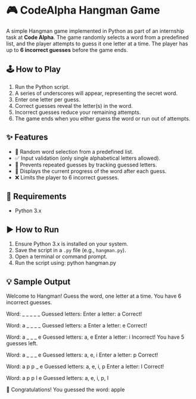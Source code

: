 # 🎮 CodeAlpha Hangman Game

A simple Hangman game implemented in Python as part of an internship task at **Code Alpha**. The game randomly selects a word from a predefined list, and the player attempts to guess it one letter at a time. The player has up to **6 incorrect guesses** before the game ends.


## 🕹️ How to Play

1. Run the Python script.
2. A series of underscores will appear, representing the secret word.
3. Enter one letter per guess.
4. Correct guesses reveal the letter(s) in the word.
5. Incorrect guesses reduce your remaining attempts.
6. The game ends when you either guess the word or run out of attempts.

## ✨ Features

- 🔀 Random word selection from a predefined list.
- ✅ Input validation (only single alphabetical letters allowed).
- 🔁 Prevents repeated guesses by tracking guessed letters.
- 🧩 Displays the current progress of the word after each guess.
- ❌ Limits the player to 6 incorrect guesses.

## 🧰 Requirements

- Python 3.x

## ▶️ How to Run

1. Ensure Python 3.x is installed on your system.
2. Save the script in a `.py` file (e.g., `hangman.py`).
3. Open a terminal or command prompt.
4. Run the script using:
   python hangman.py

## 💡 Sample Output

Welcome to Hangman! Guess the word, one letter at a time. You have 6 incorrect guesses.

Word: _ _ _ _ _
Guessed letters:
Enter a letter: a
Correct!

Word: a _ _ _ _
Guessed letters: a
Enter a letter: e
Correct!

Word: a _ _ _ e
Guessed letters: a, e
Enter a letter: i
Incorrect! You have 5 guesses left.

Word: a _ _ _ e
Guessed letters: a, e, i
Enter a letter: p
Correct!

Word: a p p _ e
Guessed letters: a, e, i, p
Enter a letter: l
Correct!

Word: a p p l e
Guessed letters: a, e, i, p, l

🎉 Congratulations! You guessed the word: apple
